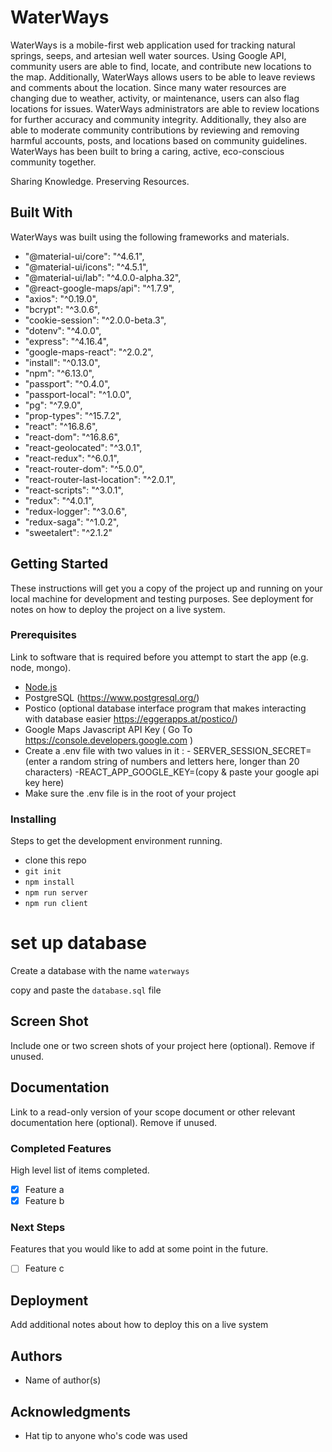 #  WaterWays

WaterWays is a mobile-first web application used for tracking natural springs, seeps, and artesian well water sources. Using Google API, community users are able to find, locate, and contribute new locations to the map. Additionally, WaterWays allows users to be able to leave reviews and comments about the location. Since many water resources are changing due to weather, activity, or maintenance, users can also flag locations for issues. WaterWays administrators are able to review locations for further accuracy and community integrity. Additionally, they also are able to moderate community contributions by reviewing and removing harmful accounts, posts, and locations based on community guidelines. 
WaterWays has been built to bring a caring, active, eco-conscious community together.

Sharing Knowledge. Preserving Resources.

## Built With

WaterWays was built using the following frameworks and materials.
-    "@material-ui/core": "^4.6.1",
-    "@material-ui/icons": "^4.5.1",
-    "@material-ui/lab": "^4.0.0-alpha.32",
-    "@react-google-maps/api": "^1.7.9",
-    "axios": "^0.19.0",
-    "bcrypt": "^3.0.6",
-    "cookie-session": "^2.0.0-beta.3",
-    "dotenv": "^4.0.0",
-    "express": "^4.16.4",
-    "google-maps-react": "^2.0.2",
-    "install": "^0.13.0",
-    "npm": "^6.13.0",
-    "passport": "^0.4.0",
-    "passport-local": "^1.0.0",
-    "pg": "^7.9.0",
-    "prop-types": "^15.7.2",
-    "react": "^16.8.6",
-    "react-dom": "^16.8.6",
-    "react-geolocated": "^3.0.1",
-    "react-redux": "^6.0.1",
-    "react-router-dom": "^5.0.0",
-    "react-router-last-location": "^2.0.1",
-    "react-scripts": "^3.0.1",
-    "redux": "^4.0.1",
-    "redux-logger": "^3.0.6",
-    "redux-saga": "^1.0.2",
-    "sweetalert": "^2.1.2"

## Getting Started

These instructions will get you a copy of the project up and running on your local machine for development and testing purposes. See deployment for notes on how to deploy the project on a live system.

### Prerequisites

Link to software that is required before you attempt to start the app (e.g. node, mongo).


- [Node.js](https://nodejs.org/en/)
- PostgreSQL (https://www.postgresql.org/)
- Postico (optional database interface program that makes interacting with database easier   https://eggerapps.at/postico/)
- Google Maps Javascript API Key ( Go To https://console.developers.google.com )
- Create a .env file with two values in it :
                        - SERVER_SESSION_SECRET=(enter a random string of numbers and letters here, longer than 20 characters)
                        -REACT_APP_GOOGLE_KEY=(copy & paste your google api key here)
- Make sure the .env file is in the root of your project


### Installing

Steps to get the development environment running.

- clone this repo
- `git init`
- `npm install`
- `npm run server`
- `npm run client`

# set up database

Create a database with the name `waterways`

copy and paste the `database.sql` file

## Screen Shot

Include one or two screen shots of your project here (optional). Remove if unused.

## Documentation

Link to a read-only version of your scope document or other relevant documentation here (optional). Remove if unused.

### Completed Features

High level list of items completed.

- [x] Feature a
- [x] Feature b

### Next Steps

Features that you would like to add at some point in the future.

- [ ] Feature c

## Deployment

Add additional notes about how to deploy this on a live system

## Authors

* Name of author(s)


## Acknowledgments

* Hat tip to anyone who's code was used